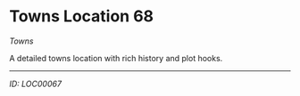 # Towns Location 68

*Towns*

A detailed towns location with rich history and plot hooks.

---
*ID: LOC00067*